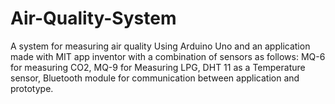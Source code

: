 # Air-Quality-System
 A system for measuring air quality Using Arduino Uno and an application made with MIT app inventor with a combination of sensors as follows: MQ-6 for measuring CO2, MQ-9 for Measuring LPG, DHT 11 as a Temperature sensor, Bluetooth module for communication between application and prototype.  
